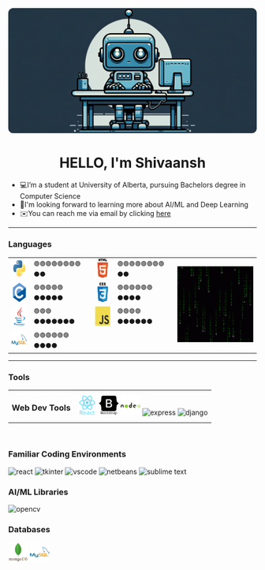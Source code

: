 <head>
    
</head>
<body>
<img src="git_img_n.png">
<h1 align="center">HELLO, I'm Shivaansh</h1>
<ul>
    <li>💻I’m a student at University of Alberta, pursuing Bachelors degree in Computer Science  </li>
    <li>🦾I'm looking forward to learning more about AI/ML and Deep Learning</li>
    <li>✉️You can reach me via email by clicking <a href="mailto:shivaanshbhatia007@gmail.com">here</a></li>
</ul>

<hr>
<h3>Languages</h3>
<table>
    <tr>
        <td>
            <a target="_blank" rel="noreferrer" > <img src="https://raw.githubusercontent.com/devicons/devicon/master/icons/python/python-original.svg" alt="python" width="40" height="40"/> </a> 
        </td>
        <td>
            <code>🟢🟢🟢🟢🟢🟢🟢🟢⚫⚫</code>
        </td>
        <td>
            <a target="_blank" rel="noreferrer"> <img src="https://raw.githubusercontent.com/devicons/devicon/master/icons/html5/html5-original-wordmark.svg" alt="html5" width="40" height="40"/> </a>
        </td>
        <td>
            <code>🟢🟢🟢🟢🟢🟢🟢🟢⚫⚫</code>
        </td>
        <td rowspan="4"><img src="/133C.gif" width="200px"></td>
    </tr>
    <tr>
        <td>
            <a target="_blank" rel="noreferrer"> <img src="https://raw.githubusercontent.com/devicons/devicon/master/icons/c/c-original.svg" alt="c" width="40" height="40"/> </a>
        </td>
        <td>
            <code>🟢🟢🟢🟢🟢⚫⚫⚫⚫⚫</code>
        </td>
         <td>
            <a target="_blank" rel="noreferrer"> <img src="https://raw.githubusercontent.com/devicons/devicon/master/icons/css3/css3-original-wordmark.svg" alt="css3" width="40" height="40"/> </a>
        </td>
        <td>
            <code>🟢🟢🟢🟢🟢🟢⚫⚫⚫⚫</code>
        </td>
    </tr>
    <tr>
        <td>
            <a target="_blank" rel="noreferrer"> <img src="https://raw.githubusercontent.com/devicons/devicon/master/icons/java/java-original.svg" alt="java" width="40" height="40"/> </a>
        </td>
        <td>
            <code>🟢🟢🟢⚫⚫⚫⚫⚫⚫⚫</code>
        </td>
        <td>
            <a target="_blank" rel="noreferrer"> <img src="https://raw.githubusercontent.com/devicons/devicon/master/icons/javascript/javascript-original.svg" alt="javascript" width="40" height="40"/> </a>
        </td>
        <td>
            <code>🟢🟢🟢🟢⚫⚫⚫⚫⚫⚫</code>
        </td>
    </tr>
    <tr>
        <td>
            <a target="_blank" rel="noreferrer"> <img src="https://raw.githubusercontent.com/devicons/devicon/master/icons/mysql/mysql-original-wordmark.svg" alt="mysql" width="40" height="40"/> </a>
        </td>
        <td>
            <code>🟢🟢🟢🟢🟢🟢⚫⚫⚫⚫</code>
        </td>
    </tr>
    
</table>
<hr>
<h3>Tools</h3>
<table>
    <tr>
        <td>
            <h3>Web Dev Tools</h3>
        </td>
        <td>
            <span><a > <img src="https://raw.githubusercontent.com/devicons/devicon/master/icons/react/react-original-wordmark.svg" alt="react" width="40" height="40"/> </a></span>
            <span><a > <img src="https://raw.githubusercontent.com/devicons/devicon/master/icons/bootstrap/bootstrap-plain-wordmark.svg" alt="bootstrap" width="40" height="40"/> </a></span>
            <span><a > <img src="https://raw.githubusercontent.com/devicons/devicon/master/icons/nodejs/nodejs-original-wordmark.svg" alt="nodejs" width="40" height="40"/> </a></span>
            <span><a > <img src="https://www.svgrepo.com/show/330398/express.svg" alt="express" width="40" height="40"/> </a></span>
            <span><a > <img src="https://cdn.worldvectorlogo.com/logos/django.svg" alt="django" width="40" height="40"/> </a></span>
        </td>
    </tr>
</table>


<br>
<h3>Familiar Coding Environments</h3>
<span><a > <img src="https://upload.wikimedia.org/wikipedia/commons/archive/7/7e/20211122181339%21Spyder_logo.svg" alt="react" width="40" height="40"/> </a></span>
<span><a><img src = "https://i.ibb.co/hMTyD9g/pngwing-com.png" alt="tkinter" width="40" height="40"/></a></span>
<span><a><img src = "https://upload.wikimedia.org/wikipedia/commons/9/9a/Visual_Studio_Code_1.35_icon.svg" alt="vscode" width="40" height="40"/></a></span>
<span><a > <img src="https://upload.wikimedia.org/wikipedia/commons/9/98/Apache_NetBeans_Logo.svg" alt="netbeans" width="40" height="40"/> </a></span>
<span><a > <img src="https://www.svgrepo.com/show/354408/sublimetext-icon.svg" alt="sublime text" width="40" height="40"/> </a></span>
<br>
<h3>AI/ML Libraries</h3>
<span><a><img src="https://www.vectorlogo.zone/logos/opencv/opencv-icon.svg" alt="opencv" width="40" height="40"></a></span>
<br>
<h3>Databases</h3>
<span><a><img src="https://raw.githubusercontent.com/devicons/devicon/master/icons/mongodb/mongodb-original-wordmark.svg" alt="mongodb" width="40" height="40"></a></span>
<span><a><img src="https://raw.githubusercontent.com/devicons/devicon/master/icons/mysql/mysql-original-wordmark.svg" alt="mysql" width="40" height="40"></a></span>
</body>


